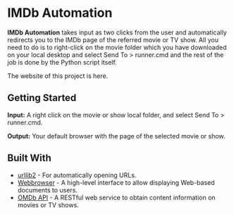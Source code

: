 # IMDb Automation
**IMDb Automation** takes input as two clicks from the user and automatically redirects you to the IMDb page of the referred movie or TV show. All you need to do is to right-click on the movie folder which you have downloaded on your local desktop and select Send To > runner.cmd and the rest of the job is done by the Python script itself. 

The website of this project is here. 

## Getting Started
**Input:** A right click on the movie or show local folder, and select Send To > runner.cmd.

**Output:** Your default browser with the page of the selected movie or show. 

## Built With
- [urllib2](https://docs.python.org/2/library/urllib2.html) - For automatically opening URLs. 
- [Webbrowser](https://docs.python.org/2/library/webbrowser.html) - A high-level interface to allow displaying Web-based documents to users.
- [OMDb API](http://www.omdbapi.com/) - A RESTful web service to obtain content information on movies or TV shows. 
